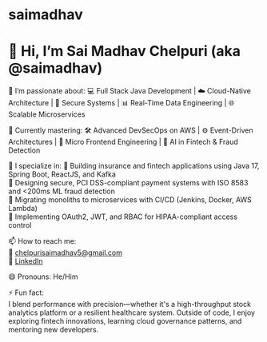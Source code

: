 # saimadhav
# 👋 Hi, I’m Sai Madhav Chelpuri (aka @saimadhav)

🚀 I’m passionate about:
💻 Full Stack Java Development | ☁️ Cloud-Native Architecture | 🔐 Secure Systems | 📊 Real-Time Data Engineering | 🌐 Scalable Microservices

🌱 Currently mastering:
🛠️ Advanced DevSecOps on AWS | ⚙️ Event-Driven Architectures | 🧩 Micro Frontend Engineering | 🧠 AI in Fintech & Fraud Detection

💼 I specialize in:
🔸 Building insurance and fintech applications using Java 17, Spring Boot, ReactJS, and Kafka  
🔸 Designing secure, PCI DSS-compliant payment systems with ISO 8583 and <200ms ML fraud detection  
🔸 Migrating monoliths to microservices with CI/CD (Jenkins, Docker, AWS Lambda)  
🔸 Implementing OAuth2, JWT, and RBAC for HIPAA-compliant access control  

📫 How to reach me:  
📧 chelpurisaimadhav5@gmail.com  
🔗 [LinkedIn](https://www.linkedin.com/in/sai-madhav-chelpuri-02a12221a)

😄 Pronouns: He/Him

⚡ Fun fact:  
I blend performance with precision—whether it's a high-throughput stock analytics platform or a resilient healthcare system. Outside of code, I enjoy exploring fintech innovations, learning cloud governance patterns, and mentoring new developers.
